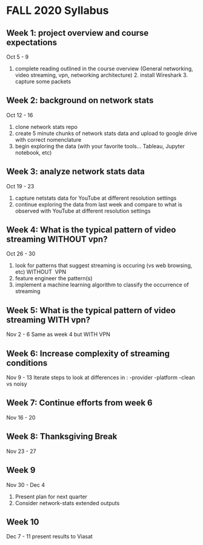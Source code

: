
# FALL 2020 Syllabus

## Week 1: project overview and course expectations
Oct 5 - 9
1. complete reading outlined in the course overview (General networking, video streaming, vpn, networking architecture) 2. install Wireshark 3. capture some packets

## Week 2: background on network stats
Oct 12 - 16
1. clone network stats repo
2. create 5 minute chunks of network stats data and upload to google drive with correct nomenclature
3. begin exploring the data (with your favorite tools... Tableau, Jupyter notebook, etc)

## Week 3: analyze network stats data
Oct 19 - 23
1. capture netstats data for YouTube at different resolution settings
2. continue exploring the data from last week and compare to what is observed with YouTube at different resolution settings

## Week 4: What is the typical pattern of video streaming WITHOUT vpn?
Oct 26 - 30
1. look for patterns that suggest streaming is occuring (vs web browsing, etc) WITHOUT  VPN
2. feature engineer the pattern(s)
3. implement a machine learning algorithm to classify the occurrence of streaming

## Week 5: What is the typical pattern of video streaming WITH vpn?
Nov 2 - 6
Same as week 4 but WITH VPN

## Week 6: Increase complexity of streaming conditions
Nov 9 - 13
Iterate steps to look at differences in :
-provider
-platform
-clean vs noisy

## Week 7: Continue efforts from week 6
Nov 16 - 20

## Week 8: Thanksgiving Break
Nov 23 - 27

## Week 9
Nov 30 - Dec 4
1. Present plan for next quarter
2. Consider network-stats extended outputs

## Week 10
Dec 7 - 11
present results to Viasat

